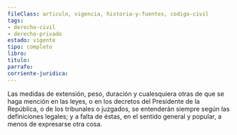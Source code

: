 ```yaml
---
fileClass: articulo, vigencia, historia-y-fuentes, codigo-civil
tags:
- derecho-civil
- derecho-privado
estado: vigente
tipo: completo
libro:
titulo:
parrafo:
corriente-juridica:
---
```

Las medidas de extensión, peso, duración y cualesquiera otras de que se haga mención en las leyes, o en los decretos del Presidente de la República, o de los tribunales o juzgados, se entenderán siempre según las definiciones legales; y a falta de éstas, en el sentido general y popular, a menos de expresarse otra cosa.